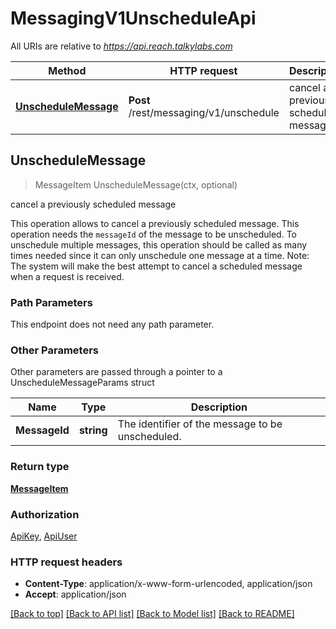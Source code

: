 # MessagingV1UnscheduleApi

All URIs are relative to *https://api.reach.talkylabs.com*

Method | HTTP request | Description
------------- | ------------- | -------------
[**UnscheduleMessage**](MessagingV1UnscheduleApi.md#UnscheduleMessage) | **Post** /rest/messaging/v1/unschedule | cancel a previously scheduled message



## UnscheduleMessage

> MessageItem UnscheduleMessage(ctx, optional)

cancel a previously scheduled message

This operation allows to cancel a previously scheduled message.  This operation needs the `messageId` of the message to be unscheduled. To unschedule multiple messages, this operation should be called as many times needed since it can only unschedule one message at a time.  Note: The system will make the best attempt to cancel a scheduled message when a request is received. 

### Path Parameters

This endpoint does not need any path parameter.

### Other Parameters

Other parameters are passed through a pointer to a UnscheduleMessageParams struct


Name | Type | Description
------------- | ------------- | -------------
**MessageId** | **string** | The identifier of the message to be unscheduled.

### Return type

[**MessageItem**](MessageItem.md)

### Authorization

[ApiKey](../README.md#ApiKey), [ApiUser](../README.md#ApiUser)

### HTTP request headers

- **Content-Type**: application/x-www-form-urlencoded, application/json
- **Accept**: application/json

[[Back to top]](#) [[Back to API list]](../README.md#documentation-for-api-endpoints)
[[Back to Model list]](../README.md#documentation-for-models)
[[Back to README]](../README.md)

